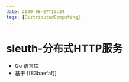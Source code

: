 ```yaml
---
date: 2020-08-27T15:24
tags: [DistributedComputing]
---
```


# sleuth-分布式HTTP服务

- Go 语言库
- 基于 [[83baefaf]]